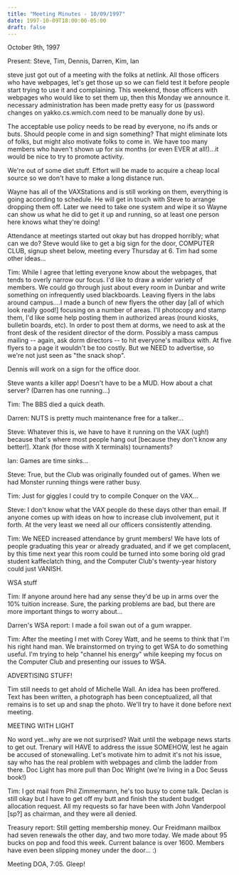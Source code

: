 ```yaml
---
title: "Meeting Minutes - 10/09/1997"
date: 1997-10-09T18:00:00-05:00
draft: false
---
```


 October 9th, 1997 </p><p>
Present: Steve, Tim, Dennis, Darren, Kim, Ian </p><p>
steve just got out of a meeting with the folks at netlink. All those officers who have webpages, let's get those up so we can field test it before people start trying to use it and complaining. This weekend, those officers with webpages who would like to set them up, then this Monday we announce it. necessary administration has been made pretty easy for us (password changes on yakko.cs.wmich.com need to be manually done by us). </p><p>
The acceptable use policy needs to be read by everyone, no ifs ands or buts. Should people come in and sign something? That might eliminate lots of folks, but might also motivate folks to come in. We have too many members who haven't shown up for six months (or even EVER at all!)...it would be nice to try to promote activity. </p><p>
We're out of some diet stuff. Effort will be made to acquire a cheap local source so we don't have to make a long distance run. </p><p>
Wayne has all of the VAXStations and is still working on them, everything is going according to schedule. He will get in touch with Steve to arrange dropping them off. Later we need to take one system and wipe it so Wayne can show us what he did to get it up and running, so at least one person here knows what they're doing! </p><p>
Attendance at meetings started out okay but has dropped horribly; what can we do? Steve would like to get a big sign for the door, COMPUTER CLUB, signup sheet below, meeting every Thursday at 6. Tim had some other ideas... </p><p>
Tim: While I agree that letting everyone know about the webpages, that tends to overly narrow our focus. I'd like to draw a wider variety of members. We could go through just about every room in Dunbar and write something on infrequently used blackboards. Leaving flyers in the labs around campus....I made a bunch of new flyers the other day [all of which look really good!] focusing on a number of areas. I'll photocopy and stamp them, I'd like some help posting them in authorized areas (round kiosks, bulletin boards, etc). In order to post them at dorms, we need to ask at the front desk of the resident director of the dorm. Possibly a mass campus mailing -- again, ask dorm directors -- to hit everyone's mailbox with. At five flyers to a page it wouldn't be too costly. But we NEED to advertise, so we're not just seen as "the snack shop". </p><p>
Dennis will work on a sign for the office door. </p><p>
Steve wants a killer app! Doesn't have to be a MUD. How about a chat server? (Darren has one running...) </p><p>
Tim: The BBS died a quick death. </p><p>
Darren: NUTS is pretty much maintenance free for a talker... </p><p>
Steve: Whatever this is, we have to have it running on the VAX (ugh!) because that's where most people hang out [because they don't know any better!]. Xtank (for those with X terminals) tournaments? </p><p>
Ian: Games are time sinks... </p><p>
Steve: True, but the Club was originally founded out of games. When we had Monster running things were rather busy. </p><p>
Tim: Just for giggles I could try to compile Conquer on the VAX... </p><p>
Steve: I don't know what the VAX people do these days other than email. If anyone comes up with ideas on how to increase club involvement, put it forth. At the very least we need all our officers consistently attending. </p><p>
Tim: We NEED increased attendance by grunt members! We have lots of people graduating this year or already graduated, and if we get complacent, by this time next year this room could be turned into some boring old grad student kaffeclatch thing, and the Computer Club's twenty-year history could just VANISH.  </p><p>
WSA stuff </p><p>
Tim: If anyone around here had any sense they'd be up in arms over the 10% tuition increase. Sure, the parking problems are bad, but there are more important things to worry about... </p><p>
Darren's WSA report: I made a foil swan out of a gum wrapper. </p><p>
Tim: After the meeting I met with Corey Watt, and he seems to think that I'm his right hand man. We brainstormed on trying to get WSA to do something useful. I'm trying to help "channel his energy" while keeping my focus on the Computer Club and presenting our issues to WSA. </p><p>
ADVERTISING STUFF! </p><p>
Tim still needs to get ahold of Michelle Wall. An idea has been proffered. Text has been written, a photograph has been conceptualized, all that remains is to set up and snap the photo. We'll try to have it done before next meeting. </p><p>
MEETING WITH LIGHT </p><p>
No word yet...why are we not surprised? Wait until the webpage news starts to get out. Trenary will HAVE to address the issue SOMEHOW, lest he again be accused of stonewalling. Let's motivate him to admit it's not his issue, say who has the real problem with webpages and climb the ladder from there.  Doc Light has more pull than Doc Wright (we're living in a Doc Seuss book!) </p><p>
Tim: I got mail from Phil Zimmermann, he's too busy to come talk. Declan is still okay but I have to get off my butt and finish the student budget allocation request. All my requests so far have been with John Vanderpool [sp?] as chairman, and they were all denied. </p><p>
Treasury report: Still getting membership money. Our Freidmann mailbox had seven renewals the other day, and two more today. We made about 95 bucks on pop and food this week. Current balance is over 1600. Members have even been slipping money under the door... :) </p><p>
Meeting DOA, 7:05. Gleep! </p><p>
</p>

